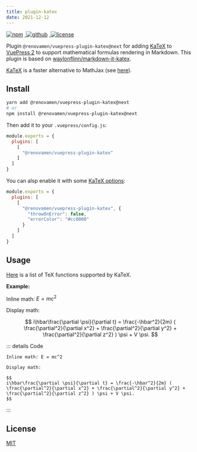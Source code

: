 ```yaml
---
title: plugin-katex
date: 2021-12-12
---
```


<p>
  <a href="https://www.npmjs.com/package/@renovamen/vuepress-plugin-katex/v/next" target="_blank">
    <img src="https://img.shields.io/npm/v/@renovamen/vuepress-plugin-katex/next.svg?style=flat-square&logo=npm" style="display: inline; margin: 0 4px 0 0" alt="npm">
  </a>
  <a href="https://github.com/Renovamen/vuepress-theme-gungnir/tree/main/packages/plugins/katex" target="_blank">
    <img src="https://img.shields.io/badge/GitHub-@renovamen/vuepress--plugin--katex-26A2FF?style=flat-square&logo=github" style="display: inline; margin: 0 4px 0 0" alt="github">
  </a>
  <a href="https://github.com/Renovamen/vuepress-theme-gungnir/blob/main/packages/plugins/katex/LICENSE" target="_blank">
    <img src="https://img.shields.io/badge/License-MIT-green?style=flat-square" style="display: inline; margin: 0 4px 0 0" alt="license">
  </a>
</p>

Plugin `@renovamen/vuepress-plugin-katex@next` for adding [KaTeX](https://katex.org/) to [VuePress 2](https://v2.vuepress.vuejs.org/) to support mathematical formulas rendering in Markdown. This plugin is based on [waylonflinn/markdown-it-katex](https://github.com/waylonflinn/markdown-it-katex).

[KaTeX](https://katex.org/) is a faster alternative to MathJax (see [here](https://www.intmath.com/cg5/katex-mathjax-comparison.php)).


## Install

```bash
yarn add @renovamen/vuepress-plugin-katex@next
# or
npm install @renovamen/vuepress-plugin-katex@next
```

Then add it to your `.vuepress/config.js`:

```js
module.exports = {
  plugins: [
    [
      "@renovamen/vuepress-plugin-katex"
    ]
  ]
}
```

You can alsp enable it with some [KaTeX options](https://katex.org/docs/options.html):

```js
module.exports = {
  plugins: [
    [
      "@renovamen/vuepress-plugin-katex", {
        "throwOnError": false,
        "errorColor": "#cc0000"
      }
    ]
  ]
}
```


## Usage

[Here](https://katex.org/docs/supported.html) is a list of TeX functions supported by KaTeX.

**Example:**

Inline math: $E = mc^2$

Display math:

$$
i\hbar\frac{\partial \psi}{\partial t} = \frac{-\hbar^2}{2m} ( \frac{\partial^2}{\partial x^2} + \frac{\partial^2}{\partial y^2} + \frac{\partial^2}{\partial z^2} ) \psi + V \psi.
$$


::: details Code
```
Inline math: E = mc^2

Display math:

$$
i\hbar\frac{\partial \psi}{\partial t} = \frac{-\hbar^2}{2m} ( \frac{\partial^2}{\partial x^2} + \frac{\partial^2}{\partial y^2} + \frac{\partial^2}{\partial z^2} ) \psi + V \psi.
$$
```
:::


## License

[MIT](https://github.com/Renovamen/vuepress-theme-gungnir/blob/main/packages/plugins/katex/LICENSE)

